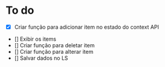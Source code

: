 # To do

- [X] Criar função para adicionar item no estado do context API
- [] Exibir os items
- [] Criar função para deletar item
- [] Criar função para alterar item
- [] Salvar dados no LS